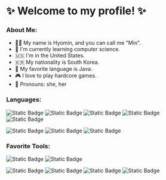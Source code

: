 ✨ Welcome to my profile! ✨
=============

### About Me:
- 👩‍💻 My name is Hyomin, and you can call me "Min".
- 🌱 I'm currently learning computer science.
- 🇺🇸 I'm in the United States.
- 🇰🇷 My nationality is South Korea.
- 🩷 My favorite language is Java.
- 🎮 I love to play hardcore games.
- 💬 Pronouns: she, her

### Languages:
![Static Badge](https://img.shields.io/badge/Java-black?logo=java)
![Static Badge](https://img.shields.io/badge/Python-%233776AB?logo=python&logoColor=white)
![Static Badge](https://img.shields.io/badge/C-%23A8B9CC?logo=c&logoColor=white)
![Static Badge](https://img.shields.io/badge/OCaml-%23EC6813?logo=ocaml&logoColor=white)
![Static Badge](https://img.shields.io/badge/Ruby-%23CC342D?logo=ruby)

![Static Badge](https://img.shields.io/badge/HTML-%23E34F26?logo=html5&logoColor=white)
![Static Badge](https://img.shields.io/badge/CSS-%231572B6?logo=css3&logoColor=white)
![Static Badge](https://img.shields.io/badge/JavaScript-%23F7DF1E?logo=javascript&logoColor=white)

### Favorite Tools:
![Static Badge](https://img.shields.io/badge/JetBrains-%23000000?logo=jetbrains&logoColor=white)
![Static Badge](https://img.shields.io/badge/Visual%20Studio%20Code-%23007ACC?logo=visualstudiocode&logoColor=white)

![Static Badge](https://img.shields.io/badge/Intellij%20Idea-%23000000?logo=intellijidea&logoColor=white)
![Static Badge](https://img.shields.io/badge/WebStorm-%23000000?logo=webstorm&logoColor=white)
![Static Badge](https://img.shields.io/badge/PyCharm-%23000000?logo=pycharm&logoColor=white)
![Static Badge](https://img.shields.io/badge/RubyMine-%23000000?logo=rubymine&logoColor=white)


<!--
**LoveJelly/LoveJelly** is a ✨ _special_ ✨ repository because its `README.md` (this file) appears on your GitHub profile.

Here are some ideas to get you started:

- 🔭 I’m currently working on ...
- 🌱 I’m currently learning ...
- 👯 I’m looking to collaborate on ...
- 🤔 I’m looking for help with ...
- 💬 Ask me about ...
- 📫 How to reach me: ...
- 😄 Pronouns: ...
- ⚡ Fun fact: ...
-->
